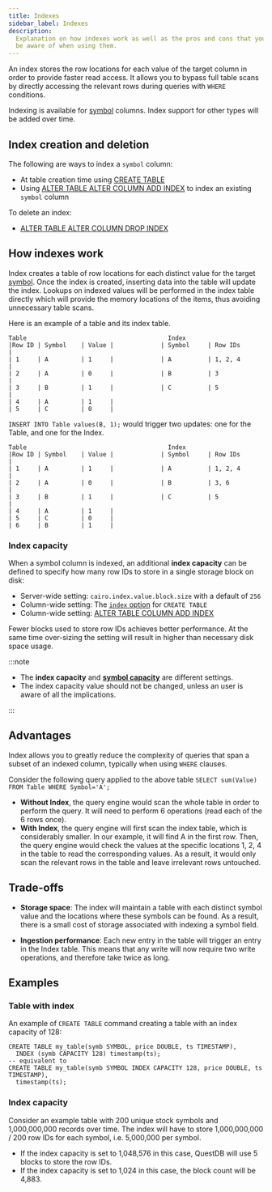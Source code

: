 ```yaml
---
title: Indexes
sidebar_label: Indexes
description:
  Explanation on how indexes work as well as the pros and cons that you need to
  be aware of when using them.
---
```


An index stores the row locations for each value of the target column in order
to provide faster read access. It allows you to bypass full table scans by
directly accessing the relevant rows during queries with `WHERE` conditions.

Indexing is available for [symbol](/docs/concept/symbol) columns. Index support
for other types will be added over time.

## Index creation and deletion

The following are ways to index a `symbol` column:

- At table creation time using
  [CREATE TABLE](/docs/reference/sql/create-table#index)
- Using
  [ALTER TABLE ALTER COLUMN ADD INDEX](/docs/reference/sql/alter-table-alter-column-add-index)
  to index an existing `symbol` column

To delete an index:

- [ALTER TABLE ALTER COLUMN DROP INDEX](/docs/reference/sql/alter-table-alter-column-drop-index)

## How indexes work

Index creates a table of row locations for each distinct value for the target
[symbol](/docs/concept/symbol). Once the index is created, inserting data into
the table will update the index. Lookups on indexed values will be performed in
the index table directly which will provide the memory locations of the items,
thus avoiding unnecessary table scans.

Here is an example of a table and its index table.

```shell
Table                                       Index
|Row ID | Symbol    | Value |             | Symbol     | Row IDs       |
| 1     | A         | 1     |             | A          | 1, 2, 4       |
| 2     | A         | 0     |             | B          | 3             |
| 3     | B         | 1     |             | C          | 5             |
| 4     | A         | 1     |
| 5     | C         | 0     |
```

`INSERT INTO Table values(B, 1);` would trigger two updates: one for the Table,
and one for the Index.

```shell
Table                                       Index
|Row ID | Symbol    | Value |             | Symbol     | Row IDs       |
| 1     | A         | 1     |             | A          | 1, 2, 4       |
| 2     | A         | 0     |             | B          | 3, 6          |
| 3     | B         | 1     |             | C          | 5             |
| 4     | A         | 1     |
| 5     | C         | 0     |
| 6     | B         | 1     |
```

### Index capacity

When a symbol column is indexed, an additional **index capacity** can be defined
to specify how many row IDs to store in a single storage block on disk:

- Server-wide setting: `cairo.index.value.block.size` with a default of `256`
- Column-wide setting: The
  [`index` option](/docs/reference/sql/create-table/#column-indexes) for
  `CREATE TABLE`
- Column-wide setting:
  [ALTER TABLE COLUMN ADD INDEX](/docs/reference/sql/alter-table-alter-column-add-index)

Fewer blocks used to store row IDs achieves better performance. At the same time
over-sizing the setting will result in higher than necessary disk space usage.

:::note

- The **index capacity** and
  [**symbol capacity**](/docs/concept/symbol#usage-of-symbols) are different
  settings.
- The index capacity value should not be changed, unless an user is aware of all
  the implications.

:::

## Advantages

Index allows you to greatly reduce the complexity of queries that span a subset
of an indexed column, typically when using `WHERE` clauses.

Consider the following query applied to the above table
`SELECT sum(Value) FROM Table WHERE Symbol='A';`

- **Without Index**, the query engine would scan the whole table in order to
  perform the query. It will need to perform 6 operations (read each of the 6
  rows once).
- **With Index**, the query engine will first scan the index table, which is
  considerably smaller. In our example, it will find A in the first row. Then,
  the query engine would check the values at the specific locations 1, 2, 4 in
  the table to read the corresponding values. As a result, it would only scan
  the relevant rows in the table and leave irrelevant rows untouched.

## Trade-offs

- **Storage space**: The index will maintain a table with each distinct symbol
  value and the locations where these symbols can be found. As a result, there
  is a small cost of storage associated with indexing a symbol field.

- **Ingestion performance**: Each new entry in the table will trigger an entry
  in the Index table. This means that any write will now require two write
  operations, and therefore take twice as long.

## Examples

### Table with index

An example of `CREATE TABLE` command creating a table with an index capacity of
128:

```questdb-sql
CREATE TABLE my_table(symb SYMBOL, price DOUBLE, ts TIMESTAMP),
  INDEX (symb CAPACITY 128) timestamp(ts);
-- equivalent to
CREATE TABLE my_table(symb SYMBOL INDEX CAPACITY 128, price DOUBLE, ts TIMESTAMP),
  timestamp(ts);
```

### Index capacity

Consider an example table with 200 unique stock symbols and 1,000,000,000
records over time. The index will have to store 1,000,000,000 / 200 row IDs for
each symbol, i.e. 5,000,000 per symbol.

- If the index capacity is set to 1,048,576 in this case, QuestDB will use 5
  blocks to store the row IDs.
- If the index capacity is set to 1,024 in this case, the block count will be
  4,883.
